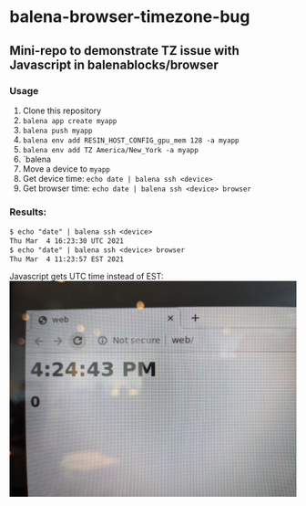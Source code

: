 # balena-browser-timezone-bug
## Mini-repo to demonstrate TZ issue with Javascript in balenablocks/browser

### Usage
1. Clone this repository
2. `balena app create myapp`
3. `balena push myapp`
4. `balena env add RESIN_HOST_CONFIG_gpu_mem 128 -a myapp`
5. `balena env add TZ America/New_York -a myapp`
6. `balena 
7. Move a device to `myapp`
8. Get device time: `echo date | balena ssh <device>`
9. Get browser time: `echo date | balena ssh <device> browser`

### Results:
```
$ echo "date" | balena ssh <device>
Thu Mar  4 16:23:30 UTC 2021
$ echo "date" | balena ssh <device> browser
Thu Mar  4 11:23:57 EST 2021
```
Javascript gets UTC time instead of EST:
![picture](docs/picture.jpg)